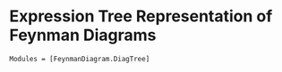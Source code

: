 # Expression Tree Representation of Feynman Diagrams

```@autodocs
Modules = [FeynmanDiagram.DiagTree]
```